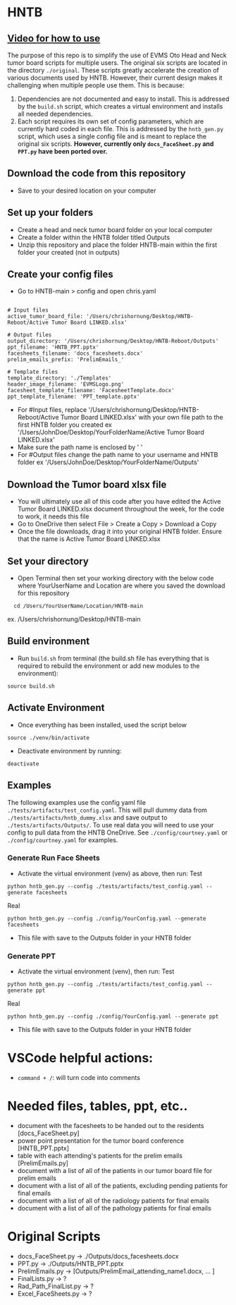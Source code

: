 # HNTB
## [Video for how to use](https://youtube.com/playlist?list=PLafPl0mjmls3dsGBemAPvZQtYLLAkKkyz&si=M2xJqidNVczsFu3A)

The purpose of this repo is to simplify the use of EVMS Oto Head and Neck tumor
board scripts for multiple users. The original six scripts are located in the
directory `./original`. These scripts greatly accelerate the creation of
various documents used by HNTB. However, their current design makes it
challenging when multiple people use them. This is because:

1. Dependencies are not documented and easy to install. This is addressed by
the `build.sh` script, which creates a virtual environment and installs all
needed dependencies.
2. Each script requires its own set of config parameters, which are currently
hard coded in each file. This is addressed by the `hntb_gen.py` script, which
uses a single config file and is meant to replace the original six scripts.
**However, currently only `docs_FaceSheet.py` and `PPT.py` have been ported
over.**

## Download the code from this repository
- Save to your desired location on your computer

## Set up your folders
- Create a head and neck tumor board folder on your local computer
- Create a folder within the HNTB folder titled Outputs
- Unzip this repository and place the folder HNTB-main within the first folder your created (not in outputs)

## Create your config files
- Go to HNTB-main > config and open chris.yaml
```

# Input files
active_tumor_board_file: '/Users/chrishornung/Desktop/HNTB-Reboot/Active Tumor Board LINKED.xlsx'

# Output files
output_directory: '/Users/chrishornung/Desktop/HNTB-Reboot/Outputs'
ppt_filename: 'HNTB_PPT.pptx'
facesheets_filename: 'docs_facesheets.docx'
prelim_emails_prefix: 'PrelimEmails_'

# Template files
template_directory: './Templates'
header_image_filename: 'EVMSLogo.png'
facesheet_template_filename: 'FacesheetTemplate.docx'
ppt_template_filename: 'PPT_template.pptx'
```

- For #Input files, replace '/Users/chrishornung/Desktop/HNTB-Reboot/Active Tumor Board LINKED.xlsx' with your own file path to the first HNTB folder you created ex '/Users/JohnDoe/Desktop/YourFolderName/Active Tumor Board LINKED.xlsx'
- Make sure the path name is enclosed by ' '
- For #Output files change the path name to your username and HNTB folder ex '/Users/JohnDoe/Desktop/YourFolderName/Outputs'

## Download the Tumor board xlsx file
- You will ultimately use all of this code after you have edited the Active Tumor Board LINKED.xlsx document throughout the week, for the code to work, it needs this file
- Go to OneDrive then select File > Create a Copy > Download a Copy
- Once the file downloads, drag it into your original HNTB folder. Ensure that the name is Active Tumor Board LINKED.xlsx


## Set your directory
- Open Terminal then set your working directory with the below code where YourUserName and Location are where you saved the download for this repository
```
  cd /Users/YourUserName/Location/HNTB-main
```
ex. /Users/chrishornung/Desktop/HNTB-main

## Build environment 
- Run `build.sh` from terminal (the build.sh file has everything that is required to rebuild the environment or add new modules to the environment):
```
source build.sh
```
## Activate Environment
- Once everything has been installed, used the script below
```
source ./venv/bin/activate
```
- Deactivate environment by running:
```
deactivate
```

## Examples

The following examples use the config yaml file
`./tests/artifacts/test_config.yaml`. This will pull dummy data from
`./tests/artifacts/hntb_dummy.xlsx` and save output to
`./tests/artifacts/Outputs/`. To use real data you will need to use your config
to pull data from the HNTB OneDrive. See `./config/courtney.yaml` or
`./config/courtney.yaml` for examples.

### Generate Run Face Sheets
- Activate the virtual environment (venv) as above, then run:
Test
```
python hntb_gen.py --config ./tests/artifacts/test_config.yaml --generate facesheets
```
Real
```
python hntb_gen.py --config ./config/YourConfig.yaml --generate facesheets
```
- This file with save to the Outputs folder in your HNTB folder


### Generate PPT
- Activate the virtual environment (venv), then run:
Test
```
python hntb_gen.py --config ./tests/artifacts/test_config.yaml --generate ppt
```
Real
```
python hntb_gen.py --config ./config/YourConfig.yaml --generate ppt
````
- This file with save to the Outputs folder in your HNTB folder

# VSCode helpful actions:
- `command + /`: will turn code into comments

# Needed files, tables, ppt, etc..
- document with the facesheets to be handed out to the residents [docs_FaceSheet.py]
- power point presentation for the tumor board conference [HNTB_PPT.pptx]
- table with each attending's patients for the prelim emails [PrelimEmails.py]
- document with a list of all of the patients in our tumor board file for prelim emails
- document with a list of all of the patients, excluding pending patients for final emails
- document with a list of all of the radiology patients for final emails
- document with a list of all of the pathology patients for final emails

# Original Scripts
- docs_FaceSheet.py -> ./Outputs/docs_facesheets.docx
- PPT.py -> ./Outputs/HNTB_PPT.pptx
- PrelimEmails.py -> [Outputs/PrelimEmail_attending_name1.docx, ... ]
- FinalLists.py -> ?
- Rad_Path_FinalList.py -> ?
- Excel_FaceSheets.py -> ?
